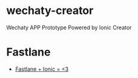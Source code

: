 # wechaty-creator
Wechaty APP Prototype Powered by Ionic Creator

# Fastlane

* [Fastlane + Ionic = <3](https://dev.welaika.com/blog/2016/12/01/fastlane.html)
